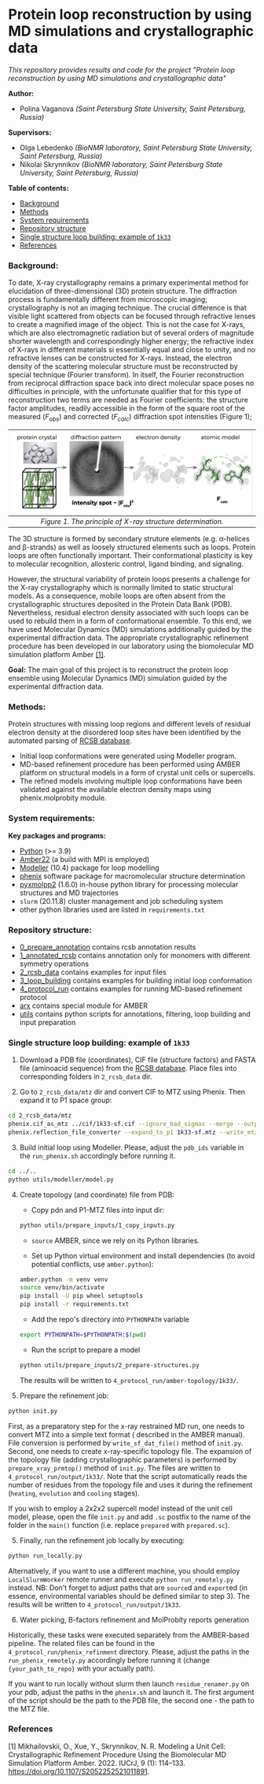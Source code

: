 # Protein loop reconstruction by using MD simulations and crystallographic data

_This repository provides results and code for the project "Protein loop reconstruction by using MD simulations and
crystallographic data"_

**Author:**

* Polina Vaganova _(Saint Petersburg State University, Saint Petersburg, Russia)_

**Supervisors:**

* Olga Lebedenko _(BioNMR laboratory, Saint Petersburg State University, Saint Petersburg, Russia)_
* Nikolai Skrynnikov _(BioNMR laboratory, Saint Petersburg State University, Saint Petersburg, Russia)_

**Table of contents:**

- [Background](#sec1) </br>
- [Methods](#sec2) </br>
- [System requirements](#sec3) </br>
- [Repository structure](#sec4) </br>
- [Single structure loop building: example of `1k33`](#sec5) </br>
- [References](#sec6) </br>

<a name="sec1"></a>

### Background:

To date, X-ray crystallography remains a primary experimental method for elucidation of three-dimensional (3D) protein
structure. The diffraction process is fundamentally different from microscopic imaging; crystallography is not an
imaging technique. The crucial difference is that visible light scattered from objects can be focused through refractive
lenses to create a magnified image of the object. This is not the case for X-rays, which are also electromagnetic
radiation but of several orders of magnitude shorter wavelength and correspondingly higher energy; the
refractive index of X-rays in different materials si essentially equal and close to unity, and no refractive lenses can
be constructed for X-rays. Instead, the electron density of the scattering molecular structure must be reconstructed by
special technique (Fourier transform). In itself, the Fourier reconstruction from reciprocal diffraction space back
into direct molecular space poses no difficulties in principle, with the unfortunate qualifier that for this type of
reconstruction two terms are needed as Fourier coefficients: the structure factor amplitudes, readily accessible in the
form of the square root of the measured ($F_{obs}$) and corrected ($F_{calc}$) diffraction spot intensities (Figure 1);

|    ![xray-experiment.png](/figures/xray-experiment.png)     |
|:-----------------------------------------------------------:|
| *Figure 1. The principle of X-ray structure determination.* |

The 3D structure is formed by secondary struture elements (e.g. α-helices and β-strands) as well as loosely
structured elements such as loops. Protein loops are often functionally important. Their conformational plasticity is
key to molecular recognition, allosteric control, ligand binding, and signaling.

However, the structural variability of protein loops presents a challenge for the X-ray crystallography
which is normally limited to static structural models. As a consequence, mobile loops are
often absent from the crystallographic structures deposited in the Protein Data Bank (PDB).
Nevertheless, residual electron density associated with such loops can be used to rebuild them
in a form of conformational ensemble. To this end, we have used Molecular Dynamics (MD)
simulations additionally guided by the experimental diffraction data. The appropriate
crystallographic refinement procedure has been developed in our laboratory using the
biomolecular MD simulation platform Amber [[1]](#arx).

**Goal:** The main goal of this project is to reconstruct the protein loop ensemble using Molecular Dynamics (MD)
simulation guided by the experimental diffraction data.

<a name="sec2"></a>

### Methods:

Protein structures with missing loop regions and different levels of residual electron density at the disordered loop
sites have been identified by the automated parsing of [RCSB database](https://www.rcsb.org/).

- Initial loop conformations were generated using Modeller program.
- MD-based refinement procedure has been performed using AMBER platform on structural models in a form of crystal unit
  cells or supercells.
- The refined models involving multiple loop conformations have been validated against the available electron density
  maps using phenix.molprobity module.

<a name="sec3"></a>

### System requirements:

**Key packages and programs:**

- [Python](https://www.python.org/downloads/) (>= 3.9)
- [Amber22](https://ambermd.org/index.php) (a build with MPI is employed)
- [Modeller](https://salilab.org/modeller/download_installation.html) (10.4) package for loop modelling
- [phenix](https://phenix-online.org) software package for macromolecular structure determination
- [pyxmolpp2](https://github.com/sizmailov/pyxmolpp2) (1.6.0) in-house python library for processing molecular
  structures and MD trajectories
- `slurm` (20.11.8) cluster management and job scheduling system
- other python libraries used are listed in `requirements.txt`

<a name="sec4"></a>

### Repository structure:

- [0_prepare_annotation](0_prepare_annotation) contains rcsb annotation results
- [1_annotated_rcsb](1_annotated_rcsb) contains annotation only for monomers with different symmetry operations
- [2_rcsb_data](2_rcsb_data) contains examples for input files
- [3_loop_building](3_loop_building) contains examples for building initial loop conformation
- [4_protocol_run](4_protocol_run) contains examples for running MD-based refinement protocol
- [arx](arx) contains special module for AMBER
- [utils](utils) contains python scripts for annotations, filtering, loop building and input preparation

<a name="sec5"></a>

### Single structure loop building: example of `1k33`

1. Download a PDB file (coordinates), CIF file (structure factors) and FASTA file (aminoacid sequence) from
   the [RCSB database](https://www.rcsb.org/). Place files into corresponding folders in `2_rcsb_data` dir.

2. Go to `2_rcsb_data/mtz` dir and convert CIF to MTZ using Phenix. Then expand it to P1 space group:

```bash
cd 2_rcsb_data/mtz
phenix.cif_as_mtz ../cif/1k33-sf.cif --ignore_bad_sigmas --merge --output_file_name=1k33-sf.mtz
phenix.reflection_file_converter --expand_to_p1 1k33-sf.mtz --write_mtz_amplitudes --mtz_root_label="FOBS" --label="FOBS" --generate_r_free_flags --non_anomalous --mtz 1k33.mtz
```

3. Build initial loop using Modeller. Please, adjust the `pdb_ids` variable in the `run_phenix.sh` accordingly before
   running it.

```bash
cd ../..
python utils/modeller/model.py
```

4. Create topology (and coordinate) file from PDB:

    * Copy pdn and P1-MTZ files into input dir:
    ```bash
   python utils/prepare_inputs/1_copy_inputs.py
    ```

    * `source` AMBER, since we rely on its Python libraries.

    * Set up Python virtual environment and install dependencies (to avoid potential conflicts, use `amber.python`):
   ```bash
   amber.python -m venv venv
   source venv/bin/activate
   pip install -U pip wheel setuptools
   pip install -r requirements.txt
   ```

    * Add the repo's directory into `PYTHONPATH` variable
   ```bash
   export PYTHONPATH=$PYTHONPATH:$(pwd)
   ```

    * Run the script to prepare a model
   ```bash
   python utils/prepare_inputs/2_prepare-structures.py
   ```
   The results will be written to `4_protocol_run/amber-topology/1k33/`.

4. Prepare the refinement job:

```bash
python init.py
```

First, as a preparatory step for the x-ray restrained MD run, one needs to convert MTZ into a simple text format (
described in the AMBER manual). File conversion is performed by `write_sf_dat_file()` method of `init.py`. Second, one
needs to create x-ray-specific topology file. The expansion of the topology file (adding crystallographic parameters) is
performed by `prepare_xray_prmtop()` method of `init.py`. The files are written to `4_protocol_run/output/1k33/`. Note
that the
script automatically reads the number of residues from the topology file and uses it during the
refinement (`heating`, `evolution` and `cooling` stages).

If you wish to employ a 2x2x2 supercell model instead of the unit cell model, please, open the file `init.py` and
add `.sc` postfix to the name of the folder in the `main()` function (i.e. replace `prepared` with `prepared.sc`).

5. Finally, run the refinement job locally by executing:

```bash
python run_locally.py
```

Alternatively, if you want to use a different machine, you should employ `LocalSlurmWorker` remote runner and
execute `python run_remotely.py` instead. NB: Don't forget to adjust paths that are `source`d and `export`ed (in
essence, environmental variables should be defined similar to step 3). The results will be written
to `4_protocol_run/output/1k33`.

6. Water picking, B-factors refinement and MolProbity reports generation

Historically, these tasks were executed separately from the AMBER-based pipeline. The related files can be found in
the `4_protocol_run/phenix_refinment` directory. Please, adjust the paths in the `run_phenix_remotely.py` accordingly
before running it (change `{your_path_to_repo}` with your actually path).

If you want to run locally without slurm then launch `residue_renamer.py` on your pdb, adjust the paths in
the `phenix.sh` and launch it. The first argument of the script should be the path to the PDB file, the second one - the
path to the MTZ file.

<a name="sec6"></a>

### References

<a name="arx">[1]</a>
Mikhailovskii, O., Xue, Y., Skrynnikov, N. R. Modeling a Unit Cell: Crystallographic Refinement Procedure Using the
Biomolecular MD Simulation Platform Amber. 2022. IUCrJ, 9 (1): 114–133. https://doi.org/10.1107/S2052252521011891.
